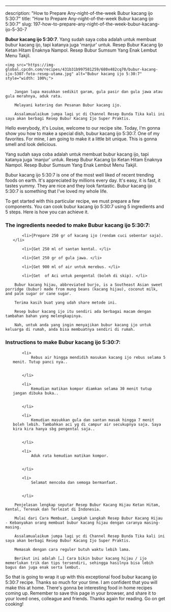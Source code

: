 ---
description: "How to Prepare Any-night-of-the-week Bubur kacang ijo 5:30:7"
title: "How to Prepare Any-night-of-the-week Bubur kacang ijo 5:30:7"
slug: 197-how-to-prepare-any-night-of-the-week-bubur-kacang-ijo-5-30-7

<p>
	<strong>Bubur kacang ijo 5:30:7</strong>. 
	Yang sudah saya coba adalah untuk membuat bubur kacang ijo, tapi katanya juga &#39;manjur&#39; untuk. Resep Bubur Kacang Ijo Ketan Hitam Enaknya Nampol. Resep Bubur Sumsum Yang Enak Lembut Menu Takjil.
</p>
<p>
	
	<img src="https://img-global.cpcdn.com/recipes/431b31b997581259/680x482cq70/bubur-kacang-ijo-5307-foto-resep-utama.jpg" alt="Bubur kacang ijo 5:30:7" style="width: 100%;">
	
	
		Jangan lupa masukkan sedikit garam, gula pasir dan gula jawa atau gula merahnya, aduk rata.
	
		Melayani katering dan Pesanan Bubur kacang ijo.
	
		Assalamualaikum jumpa lagi yc di Channel Resep Bunda Tika kali ini saya akan berbagi Resep Bubur Kacang Ijo Super Praktis.
	
</p>
<p>
	Hello everybody, it's Louise, welcome to our recipe site. Today, I'm gonna show you how to make a special dish, bubur kacang ijo 5:30:7. One of my favorites. For mine, I am going to make it a little bit unique. This is gonna smell and look delicious.
</p>
	
<p>
	Yang sudah saya coba adalah untuk membuat bubur kacang ijo, tapi katanya juga &#39;manjur&#39; untuk. Resep Bubur Kacang Ijo Ketan Hitam Enaknya Nampol. Resep Bubur Sumsum Yang Enak Lembut Menu Takjil.
</p>
<p>
	Bubur kacang ijo 5:30:7 is one of the most well liked of recent trending foods on earth. It's appreciated by millions every day. It's easy, it is fast, it tastes yummy. They are nice and they look fantastic. Bubur kacang ijo 5:30:7 is something that I've loved my whole life.
</p>

<p>
To get started with this particular recipe, we must prepare a few components. You can cook bubur kacang ijo 5:30:7 using 5 ingredients and 5 steps. Here is how you can achieve it.
</p>

<h3>The ingredients needed to make Bubur kacang ijo 5:30:7:</h3>

<ol>
	
		<li>{Prepare 250 gr of kacang ijo (rendam cuci sebentar saja). </li>
	
		<li>{Get 250 ml of santan kental. </li>
	
		<li>{Get 250 gr of gula jawa. </li>
	
		<li>{Get 900 ml of air untuk merebus. </li>
	
		<li>{Get  of Aci untuk pengental (boleh di skip). </li>
	
</ol>
<p>
	
		Bubur kacang hijau, abbreviated burjo, is a Southeast Asian sweet porridge (bubur) made from mung beans (kacang hijau), coconut milk, and palm sugar or cane sugar.
	
		Terima kasih buat yang udah share metode ini.
	
		Resep bubur kacang ijo itu sendiri ada berbagai macam dengan tambahan bahan yang melengkapinya.
	
		Nah, untuk anda yang ingin menyajikan bubur kacang ijo untuk keluarga di rumah, anda bisa membuatnya sendiri di rumah.
	
</p>

<h3>Instructions to make Bubur kacang ijo 5:30:7:</h3>

<ol>
	
		<li>
			Rebus air hingga mendidih masukan kacang ijo rebus selama 5 menit. Tutup panci nya..
			
			
		</li>
	
		<li>
			Kemudian matikan kompor diamkan selama 30 menit tutup jangan dibuka buka..
			
			
		</li>
	
		<li>
			Kemudian masukkan gula dan santan masak hingga 7 menit boleh lebih. Tambahkan aci yg di campur air secukupnya saja. Saya kira kira hanya sbg pengental saja..
			
			
		</li>
	
		<li>
			Aduk rata kemudian matikan kompor.
			
			
		</li>
	
		<li>
			Selamat mencoba dan semoga bermanfaat.
			
			
		</li>
	
</ol>

<p>
	
		Penjelasan lengkap seputar Resep Bubur Kacang Hijau Ketan Hitam, Kental, Terenak dan Terlezat di Indonesia.
	
		Mulai dari Cara Membuat, Langkah Langkah Resep Bubur Kacang Hijau - Kebanyakan orang membuat bubur kacang hijau dengan caranya masing-masing.
	
		Assalamualaikum jumpa lagi yc di Channel Resep Bunda Tika kali ini saya akan berbagi Resep Bubur Kacang Ijo Super Praktis.
	
		Memasak dengan cara reguler butuh waktu lebih lama.
	
		Berikut ini adalah […] Cara bikin bubur kacang hijau / ijo memerlukan trik dan tips tersendiri, sehingga hasilnya bisa lebih bagus dan juga enak serta lembut.
	
</p>

<p>
	So that is going to wrap it up with this exceptional food bubur kacang ijo 5:30:7 recipe. Thanks so much for your time. I am confident that you will make this at home. There's gonna be interesting food in home recipes coming up. Remember to save this page in your browser, and share it to your loved ones, colleague and friends. Thanks again for reading. Go on get cooking!
</p>
